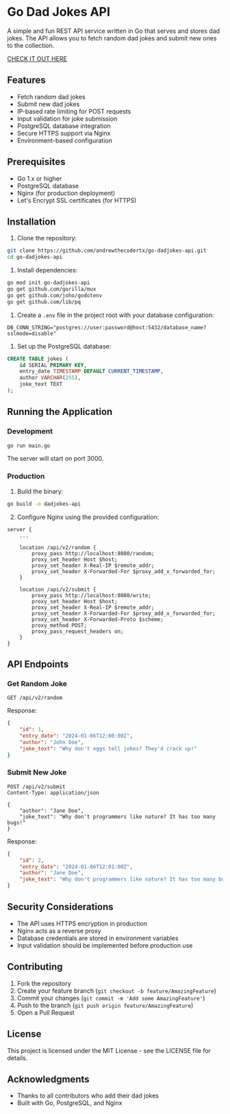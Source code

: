 # Go Dad Jokes API

A simple and fun REST API service written in Go that serves and stores dad
jokes. The API allows you to fetch random dad jokes and submit new ones to the
collection.

[CHECK IT OUT HERE](https://dadjokes.developersandbox.xyz/api/v2/random)

## Features

- Fetch random dad jokes
- Submit new dad jokes
- IP-based rate limiting for POST requests
- Input validation for joke submission
- PostgreSQL database integration
- Secure HTTPS support via Nginx
- Environment-based configuration

## Prerequisites

- Go 1.x or higher
- PostgreSQL database
- Nginx (for production deployment)
- Let's Encrypt SSL certificates (for HTTPS)

## Installation

1. Clone the repository:

```bash
git clone https://github.com/andrewthecodertx/go-dadjokes-api.git
cd go-dadjokes-api
```

1. Install dependencies:

```bash
go mod init go-dadjokes-api
go get github.com/gorilla/mux
go get github.com/joho/godotenv
go get github.com/lib/pq
```

1. Create a `.env` file in the project root with your database configuration:

```env
DB_CONN_STRING="postgres://user:password@host:5432/database_name?sslmode=disable"
```

1. Set up the PostgreSQL database:

```sql
CREATE TABLE jokes (
    id SERIAL PRIMARY KEY,
    entry_date TIMESTAMP DEFAULT CURRENT_TIMESTAMP,
    author VARCHAR(255),
    joke_text TEXT
);
```

## Running the Application

### Development

```bash
go run main.go
```

The server will start on port 3000.

### Production

1. Build the binary:

```bash
go build -o dadjokes-api
```

2. Configure Nginx using the provided configuration:

```nginx
server {
    ...

    location /api/v2/random {
        proxy_pass http://localhost:8080/random;
        proxy_set_header Host $host;
        proxy_set_header X-Real-IP $remote_addr;
        proxy_set_header X-Forwarded-For $proxy_add_x_forwarded_for;
    }

    location /api/v2/submit {
        proxy_pass http://localhost:8080/write;
        proxy_set_header Host $host;
        proxy_set_header X-Real-IP $remote_addr;
        proxy_set_header X-Forwarded-For $proxy_add_x_forwarded_for;
        proxy_set_header X-Forwarded-Proto $scheme;
        proxy_method POST;
        proxy_pass_request_headers on;
    }
}
```

## API Endpoints

### Get Random Joke

```http
GET /api/v2/random
```

Response:

```json
{
    "id": 1,
    "entry_date": "2024-01-06T12:00:00Z",
    "author": "John Doe",
    "joke_text": "Why don't eggs tell jokes? They'd crack up!"
}
```

### Submit New Joke

```http
POST /api/v2/submit
Content-Type: application/json

{
    "author": "Jane Doe",
    "joke_text": "Why don't programmers like nature? It has too many bugs!"
}
```

Response:

```json
{
    "id": 2,
    "entry_date": "2024-01-06T12:01:00Z",
    "author": "Jane Doe",
    "joke_text": "Why don't programmers like nature? It has too many bugs!"
}
```

## Security Considerations

- The API uses HTTPS encryption in production
- Nginx acts as a reverse proxy
- Database credentials are stored in environment variables
- Input validation should be implemented before production use

## Contributing

1. Fork the repository
2. Create your feature branch (`git checkout -b feature/AmazingFeature`)
3. Commit your changes (`git commit -m 'Add some AmazingFeature'`)
4. Push to the branch (`git push origin feature/AmazingFeature`)
5. Open a Pull Request

## License

This project is licensed under the MIT License - see the LICENSE file for details.

## Acknowledgments

- Thanks to all contributors who add their dad jokes
- Built with Go, PostgreSQL, and Nginx
